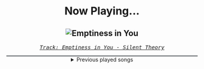 <div align="center"> 
<h1>Now Playing...</h1>

![Emptiness in You](https://i.scdn.co/image/ab67616d00001e02ab98b3c3da1894e09d67b25e)
--
_<samp><a href="https://open.spotify.com/track/5opIBX7NJrRZRqL4PiCDPX">Track: Emptiness in You - Silent Theory</a></samp>_

<div style="border: 1px #4B5054 solid"></div>
<details>
  <summary>
    Previous played songs
  </summary>
  <table>
    <thead>
      <tr>
        <th>
          Artist
        </th>
        <th>
          Song
        </th>
        <th>
          Link
        </th>
      </tr>
    </thead>
    <tbody>
      <tr><td>Silent Theory</td><td>Emptiness in You</td><td><a href="https://open.spotify.com/track/5opIBX7NJrRZRqL4PiCDPX">https://open.spotify.com/track/5opIBX7NJrRZRqL4PiCDPX</a></td></tr><tr><td>Silent Theory</td><td>Emptiness in You</td><td><a href="https://open.spotify.com/track/5opIBX7NJrRZRqL4PiCDPX">https://open.spotify.com/track/5opIBX7NJrRZRqL4PiCDPX</a></td></tr><tr><td>Silent Theory</td><td>Emptiness in You</td><td><a href="https://open.spotify.com/track/5opIBX7NJrRZRqL4PiCDPX">https://open.spotify.com/track/5opIBX7NJrRZRqL4PiCDPX</a></td></tr><tr><td>Silent Theory</td><td>Emptiness in You</td><td><a href="https://open.spotify.com/track/5opIBX7NJrRZRqL4PiCDPX">https://open.spotify.com/track/5opIBX7NJrRZRqL4PiCDPX</a></td></tr><tr><td>Silent Theory</td><td>Emptiness in You</td><td><a href="https://open.spotify.com/track/5opIBX7NJrRZRqL4PiCDPX">https://open.spotify.com/track/5opIBX7NJrRZRqL4PiCDPX</a></td></tr><tr><td>Silent Theory</td><td>Emptiness in You</td><td><a href="https://open.spotify.com/track/5opIBX7NJrRZRqL4PiCDPX">https://open.spotify.com/track/5opIBX7NJrRZRqL4PiCDPX</a></td></tr><tr><td>Silent Theory</td><td>Emptiness in You</td><td><a href="https://open.spotify.com/track/5opIBX7NJrRZRqL4PiCDPX">https://open.spotify.com/track/5opIBX7NJrRZRqL4PiCDPX</a></td></tr><tr><td>Silent Theory</td><td>Emptiness in You</td><td><a href="https://open.spotify.com/track/5opIBX7NJrRZRqL4PiCDPX">https://open.spotify.com/track/5opIBX7NJrRZRqL4PiCDPX</a></td></tr><tr><td>Silent Theory</td><td>Emptiness in You</td><td><a href="https://open.spotify.com/track/5opIBX7NJrRZRqL4PiCDPX">https://open.spotify.com/track/5opIBX7NJrRZRqL4PiCDPX</a></td></tr><tr><td>Silent Theory</td><td>Emptiness in You</td><td><a href="https://open.spotify.com/track/5opIBX7NJrRZRqL4PiCDPX">https://open.spotify.com/track/5opIBX7NJrRZRqL4PiCDPX</a></td></tr><tr><td>Silent Theory</td><td>Emptiness in You</td><td><a href="https://open.spotify.com/track/5opIBX7NJrRZRqL4PiCDPX">https://open.spotify.com/track/5opIBX7NJrRZRqL4PiCDPX</a></td></tr><tr><td>Silent Theory</td><td>Emptiness in You</td><td><a href="https://open.spotify.com/track/5opIBX7NJrRZRqL4PiCDPX">https://open.spotify.com/track/5opIBX7NJrRZRqL4PiCDPX</a></td></tr><tr><td>Silent Theory</td><td>Emptiness in You</td><td><a href="https://open.spotify.com/track/5opIBX7NJrRZRqL4PiCDPX">https://open.spotify.com/track/5opIBX7NJrRZRqL4PiCDPX</a></td></tr><tr><td>Sān-Z</td><td>机油</td><td><a href="https://open.spotify.com/track/5d8nZgParoxKD54UMbiXwL">https://open.spotify.com/track/5d8nZgParoxKD54UMbiXwL</a></td></tr><tr><td>HOYO-MiX</td><td>King Father of All</td><td><a href="https://open.spotify.com/track/16S2nBNkbAJILUx7XBfXP1">https://open.spotify.com/track/16S2nBNkbAJILUx7XBfXP1</a></td></tr><tr><td>HOYO-MiX</td><td>To All Things Strifeful</td><td><a href="https://open.spotify.com/track/0V0BUwBtJKQGUVUCe6Me3G">https://open.spotify.com/track/0V0BUwBtJKQGUVUCe6Me3G</a></td></tr><tr><td>HOYO-MiX</td><td>Battle Hymn of the Golden Blood</td><td><a href="https://open.spotify.com/track/1xg7PfZe6nKf7BLvAw0VtF">https://open.spotify.com/track/1xg7PfZe6nKf7BLvAw0VtF</a></td></tr><tr><td>Sān-Z</td><td>机油</td><td><a href="https://open.spotify.com/track/5d8nZgParoxKD54UMbiXwL">https://open.spotify.com/track/5d8nZgParoxKD54UMbiXwL</a></td></tr><tr><td>HOYO-MiX</td><td>King Father of All</td><td><a href="https://open.spotify.com/track/16S2nBNkbAJILUx7XBfXP1">https://open.spotify.com/track/16S2nBNkbAJILUx7XBfXP1</a></td></tr><tr><td>HOYO-MiX</td><td>To All Things Strifeful</td><td><a href="https://open.spotify.com/track/0V0BUwBtJKQGUVUCe6Me3G">https://open.spotify.com/track/0V0BUwBtJKQGUVUCe6Me3G</a></td></tr>
    </tbody>
  </table>
</details>

</div>
